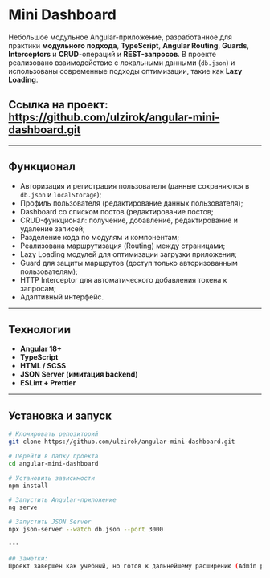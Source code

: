 # Mini Dashboard
Небольшое модульное Angular-приложение, разработанное для практики **модульного подхода**, **TypeScript**, **Angular Routing**, **Guards**, **Interceptors** и **CRUD**-операций и **REST-запросов**.
В проекте реализовано взаимодействие с локальными данными (`db.json`) и использованы современные подходы оптимизации, такие как **Lazy Loading**.

## Ссылка на проект: https://github.com/ulzirok/angular-mini-dashboard.git

---

## Функционал
-  Авторизация и регистрация пользователя (данные сохраняются в `db.json` и `localStorage`);
-  Профиль пользователя (редактирование данных пользователя);
-  Dashboard со списком постов (редактирование постов;
-  CRUD-функционал: получение, добавление, редактирование и удаление записей;
-  Разделение кода по модулям и компонентам;
-  Реализована маршрутизация (Routing) между страницами;
-  Lazy Loading модулей для оптимизации загрузки приложения;
-  Guard для защиты маршрутов (доступ только авторизованным пользователям);
-  HTTP Interceptor для автоматического добавления токена к запросам;
-  Адаптивный интерфейс.

---

## Технологии
- **Angular 18+**
- **TypeScript**
- **HTML / SCSS**
- **JSON Server (имитация backend)**
- **ESLint + Prettier**

---

## Установка и запуск

```bash
# Клонировать репозиторий
git clone https://github.com/ulzirok/angular-mini-dashboard.git

# Перейти в папку проекта
cd angular-mini-dashboard

# Установить зависимости
npm install

# Запустить Angular-приложение
ng serve

# Запустить JSON Server
npx json-server --watch db.json --port 3000

---

## Заметки:
Проект завершён как учебный, но готов к дальнейшему расширению (Admin page).

